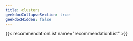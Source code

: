 ```yaml
---
title: clusters
geekdocCollapseSection: true
geekdocHidden: false
---
```


{{< recommendationList name="recommendationList" >}}
